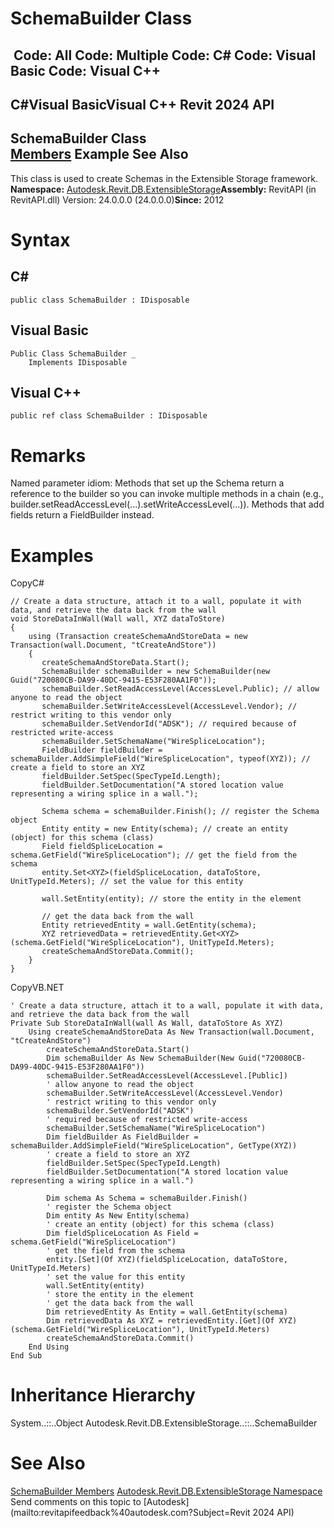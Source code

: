 # SchemaBuilder Class

﻿
 Code: All Code: Multiple Code: C# Code: Visual Basic Code: Visual C++   
---  
C#Visual BasicVisual C++
Revit 2024 API  
---  
SchemaBuilder Class  
[Members](83e2f92a-2820-8c34-c6bf-4685a68f59cf.md "SchemaBuilder Members") Example See Also  
---  
This class is used to create Schemas in the Extensible Storage framework. 
**Namespace:** [Autodesk.Revit.DB.ExtensibleStorage](79486a74-376c-9555-c873-45d5a750f051.md "Autodesk.Revit.DB.ExtensibleStorage Namespace")**Assembly:** RevitAPI (in RevitAPI.dll) Version: 24.0.0.0 (24.0.0.0)**Since:** 2012 
# Syntax
C#  
---  
```text
public class SchemaBuilder : IDisposable
```
  
Visual Basic  
---  
```text
Public Class SchemaBuilder _
	Implements IDisposable
```
  
Visual C++  
---  
```text
public ref class SchemaBuilder : IDisposable
```
  
# Remarks
Named parameter idiom: Methods that set up the Schema return a reference to the builder so you can invoke multiple methods in a chain (e.g., builder.setReadAccessLevel(...).setWriteAccessLevel(...)). Methods that add fields return a FieldBuilder instead. 
# Examples
CopyC#
```text
// Create a data structure, attach it to a wall, populate it with data, and retrieve the data back from the wall
void StoreDataInWall(Wall wall, XYZ dataToStore)
{
    using (Transaction createSchemaAndStoreData = new Transaction(wall.Document, "tCreateAndStore"))
    {
       createSchemaAndStoreData.Start();
       SchemaBuilder schemaBuilder = new SchemaBuilder(new Guid("720080CB-DA99-40DC-9415-E53F280AA1F0"));
       schemaBuilder.SetReadAccessLevel(AccessLevel.Public); // allow anyone to read the object
       schemaBuilder.SetWriteAccessLevel(AccessLevel.Vendor); // restrict writing to this vendor only
       schemaBuilder.SetVendorId("ADSK"); // required because of restricted write-access
       schemaBuilder.SetSchemaName("WireSpliceLocation");
       FieldBuilder fieldBuilder = schemaBuilder.AddSimpleField("WireSpliceLocation", typeof(XYZ)); // create a field to store an XYZ
       fieldBuilder.SetSpec(SpecTypeId.Length);
       fieldBuilder.SetDocumentation("A stored location value representing a wiring splice in a wall.");

       Schema schema = schemaBuilder.Finish(); // register the Schema object
       Entity entity = new Entity(schema); // create an entity (object) for this schema (class)
       Field fieldSpliceLocation = schema.GetField("WireSpliceLocation"); // get the field from the schema
       entity.Set<XYZ>(fieldSpliceLocation, dataToStore, UnitTypeId.Meters); // set the value for this entity

       wall.SetEntity(entity); // store the entity in the element

       // get the data back from the wall
       Entity retrievedEntity = wall.GetEntity(schema);
       XYZ retrievedData = retrievedEntity.Get<XYZ>(schema.GetField("WireSpliceLocation"), UnitTypeId.Meters);
       createSchemaAndStoreData.Commit();  
    }
}
```

CopyVB.NET
```text
' Create a data structure, attach it to a wall, populate it with data, and retrieve the data back from the wall
Private Sub StoreDataInWall(wall As Wall, dataToStore As XYZ)
    Using createSchemaAndStoreData As New Transaction(wall.Document, "tCreateAndStore")
        createSchemaAndStoreData.Start()
        Dim schemaBuilder As New SchemaBuilder(New Guid("720080CB-DA99-40DC-9415-E53F280AA1F0"))
        schemaBuilder.SetReadAccessLevel(AccessLevel.[Public])
        ' allow anyone to read the object
        schemaBuilder.SetWriteAccessLevel(AccessLevel.Vendor)
        ' restrict writing to this vendor only
        schemaBuilder.SetVendorId("ADSK")
        ' required because of restricted write-access
        schemaBuilder.SetSchemaName("WireSpliceLocation")
        Dim fieldBuilder As FieldBuilder = schemaBuilder.AddSimpleField("WireSpliceLocation", GetType(XYZ))
        ' create a field to store an XYZ
        fieldBuilder.SetSpec(SpecTypeId.Length)
        fieldBuilder.SetDocumentation("A stored location value representing a wiring splice in a wall.")

        Dim schema As Schema = schemaBuilder.Finish()
        ' register the Schema object
        Dim entity As New Entity(schema)
        ' create an entity (object) for this schema (class)
        Dim fieldSpliceLocation As Field = schema.GetField("WireSpliceLocation")
        ' get the field from the schema
        entity.[Set](Of XYZ)(fieldSpliceLocation, dataToStore, UnitTypeId.Meters)
        ' set the value for this entity
        wall.SetEntity(entity)
        ' store the entity in the element
        ' get the data back from the wall
        Dim retrievedEntity As Entity = wall.GetEntity(schema)
        Dim retrievedData As XYZ = retrievedEntity.[Get](Of XYZ)(schema.GetField("WireSpliceLocation"), UnitTypeId.Meters)
        createSchemaAndStoreData.Commit()
    End Using
End Sub
```

# Inheritance Hierarchy
System..::..Object Autodesk.Revit.DB.ExtensibleStorage..::..SchemaBuilder
# See Also
[SchemaBuilder Members](83e2f92a-2820-8c34-c6bf-4685a68f59cf.md "SchemaBuilder Members")
[Autodesk.Revit.DB.ExtensibleStorage Namespace](79486a74-376c-9555-c873-45d5a750f051.md "Autodesk.Revit.DB.ExtensibleStorage Namespace")
Send comments on this topic to [Autodesk](mailto:revitapifeedback%40autodesk.com?Subject=Revit 2024 API)
